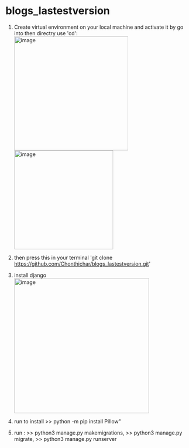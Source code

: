 # blogs_lastestversion

1) Create virtual environment on your local machine and activate it by go into then directry use 'cd':
   <img width="311" alt="image" src="https://github.com/Chonthichar/blogs_lastestversion/assets/84187224/6283df56-6061-4949-b6c5-48a9c58ddac9">
   <img width="270" alt="image" src="https://github.com/Chonthichar/blogs_lastestversion/assets/84187224/b121b215-5c7d-4f52-bfd0-f5859989c046">


2) then press this in your terminal 'git clone https://github.com/Chonthichar/blogs_lastestversion.git'
3) install django
   <br>
   <img width="368" alt="image" src="https://github.com/Chonthichar/blogs_lastestversion/assets/84187224/5a1ebd98-2568-442b-bb7b-8ec35a17fc75">
4) run to install >> python -m pip install Pillow"
5) run : >> python3 manage.py makemigrations, >> python3 manage.py migrate, >> python3 manage.py runserver


